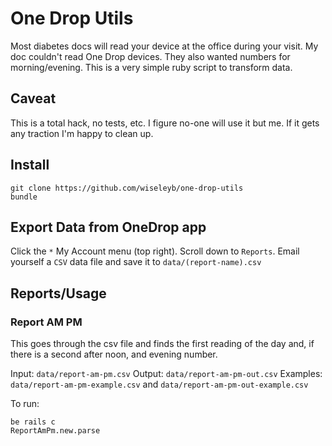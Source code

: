 # One Drop Utils

Most diabetes docs will read your device at the office during your visit. My
doc couldn't read One Drop devices. They also wanted numbers for morning/evening.
This is a very simple ruby script to transform data.

## Caveat

This is a total hack, no tests, etc. I figure no-one will use it but me. If it gets any traction I'm happy to clean up.

## Install

```
git clone https://github.com/wiseleyb/one-drop-utils
bundle
```

## Export Data from OneDrop app

Click the `*` My Account menu (top right). Scroll down to `Reports`. Email
yourself a `CSV` data file and save it to `data/(report-name).csv`

## Reports/Usage

### Report AM PM

This goes through the csv file and finds the first reading of the day and, if
there is a second after noon, and evening number.

Input: `data/report-am-pm.csv`
Output: `data/report-am-pm-out.csv`
Examples: `data/report-am-pm-example.csv` and `data/report-am-pm-out-example.csv`

To run:
```
be rails c
ReportAmPm.new.parse
```



